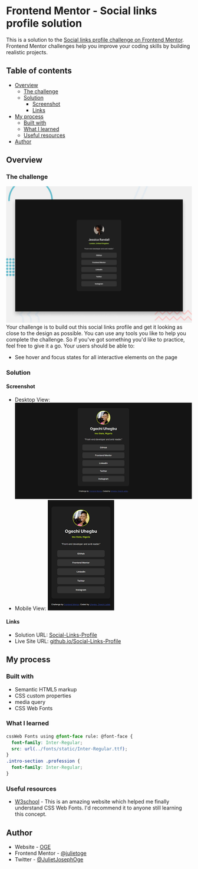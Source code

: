 # Frontend Mentor - Social links profile solution

This is a solution to the [Social links profile challenge on Frontend Mentor](https://www.frontendmentor.io/challenges/social-links-profile-UG32l9m6dQ). Frontend Mentor challenges help you improve your coding skills by building realistic projects.

## Table of contents

- [Overview](#overview)
  - [The challenge](#the-challenge)
  - [Solution](#Solution)
    - [Screenshot](#screenshot)
    - [Links](#links)
- [My process](#my-process)
  - [Built with](#built-with)
  - [What I learned](#what-i-learned)
  - [Useful resources](#useful-resources)
- [Author](#author)

## Overview

### The challenge

![Design preview for the Social links profile coding challenge](./design/challenge/desktop-preview.jpg)
Your challenge is to build out this social links profile and get it looking as close to the design as possible. You can use any tools you like to help you complete the challenge. So if you've got something you'd like to practice, feel free to give it a go.
Your users should be able to:
- See hover and focus states for all interactive elements on the page

### Solution

#### Screenshot

- Desktop View:
  ![](./design/solution/desktop-view.png)
- Mobile View:
  ![](./design/solution/mobile-view.png)

#### Links

- Solution URL: [Social-Links-Profile](https://github.com/julietoge/Social-Links-Profile)
- Live Site URL: [github.io/Social-Links-Profile](https://julietoge.github.io/Social-Links-Profile/)

## My process

### Built with

- Semantic HTML5 markup
- CSS custom properties
- media query
- CSS Web Fonts

### What I learned

```css
cssWeb Fonts using @font-face rule: @font-face {
  font-family: Inter-Regular;
  src: url(../fonts/static/Inter-Regular.ttf);
}
.intro-section .profession {
  font-family: Inter-Regular;
}
```

### Useful resources

- [W3school](https://www.w3schools.com/css/css3_fonts.asp) - This is an amazing website which helped me finally understand CSS Web Fonts. I'd recommend it to anyone still learning this concept.

## Author

- Website - [OGE](https://www.uhegbu-ogechi-juliet.netlify.app.com)
- Frontend Mentor - [@julietoge](https://www.frontendmentor.io/profile/julietoge)
- Twitter - [@JulietJosephOge](https://twitter.com/JulietJosephOge)
